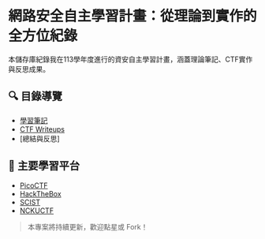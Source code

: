 # 網路安全自主學習計畫：從理論到實作的全方位紀錄

本儲存庫紀錄我在113學年度進行的資安自主學習計畫，涵蓋理論筆記、CTF實作與反思成果。

## 🔍 目錄導覽
- [學習筆記](./notes)
- [CTF Writeups](./Writeups)
- [總結與反思]

## 🎯 主要學習平台
- [PicoCTF](https://picoctf.org/)
- [HackTheBox](https://www.hackthebox.com/)
- [SCIST](https://tryhackme.com/)
- [NCKUCTF](https://class.nckuctf.org/challenges)

> 本專案將持續更新，歡迎點星或 Fork！
